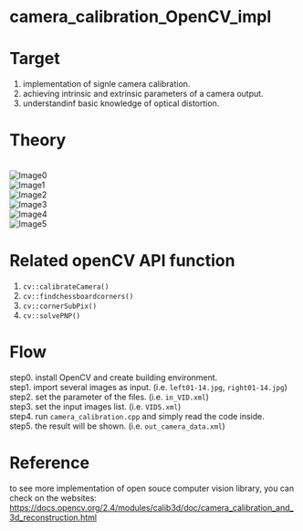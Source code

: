 # camera_calibration_OpenCV_impl #

# Target #
1. implementation of signle camera calibration.
2. achieving intrinsic and extrinsic parameters of a camera output.
3. understandinf basic knowledge of optical distortion.

# Theory #
<br>![Image0](https://docs.opencv.org/2.4/_images/math/363c6d531e851a1eb934e7d6f875d593e2dc6f37.png)
<br>![Image1](https://docs.opencv.org/2.4/_images/math/803e522ec37bc5bc609c0ef08373a350a819fc15.png)
<br>![Image2](https://docs.opencv.org/2.4/_images/math/f51a5ba02487486308c29bef720f3186d18abac6.png)
<br>![Image3](https://docs.opencv.org/2.4/_images/pinhole_camera_model.png)
<br>![Image4](https://docs.opencv.org/2.4/_images/math/331ebcd980b851f25de1979ebb67a2fed1c8477e.png)
<br>![Image5](https://docs.opencv.org/2.4/_images/distortion_examples.png)

# Related openCV API function #
1. `cv::calibrateCamera()`
2. `cv::findchessboardcorners()`
3. `cv::cornerSubPix()`
4. `cv::solvePNP()`

# Flow # 
step0. install OpenCV and create building environment. 
<br> step1. import several images as input. (i.e. `left01-14.jpg`, `right01-14.jpg`)
<br> step2. set the parameter of the files. (i.e. `in_VID.xml`)
<br> step3. set the input images list. (i.e. `VID5.xml`)
<br> step4. run `camera_calibration.cpp` and simply read the code inside.
<br> step5. the result will be shown. (i.e. `out_camera_data.xml`)

# Reference #
to see more implementation of open souce computer vision library, you can check on the websites:
https://docs.opencv.org/2.4/modules/calib3d/doc/camera_calibration_and_3d_reconstruction.html
